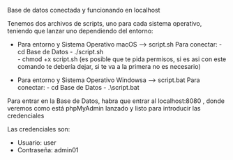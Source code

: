 Base de datos conectada y funcionando en localhost

Tenemos dos archivos de scripts, uno para cada sistema operativo, teniendo que lanzar uno dependiendo del entorno:
- Para entorno y Sistema Operativo macOS --> script.sh
        Para conectar:
          - cd Base de Datos
          - ./script.sh           
          - chmod +x script.sh (es posible que te pida permisos, si es asi con este comando te debería dejar, si te va a la primera no es necesario)
  
- Para entorno y Sistema Operativo Windowsa --> script.bat
        Para conectar:
          - cd Base de Datos
          - .\script.bat


Para entrar en la Base de Datos, habra que entrar al localhost:8080 , donde veremos como está phpMyAdmin lanzado y listo para introducir las credenciales

Las credenciales son:
- Usuario: user
- Contraseña: admin01